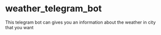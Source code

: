 # weather_telegram_bot
This telegram bot can gives you an information about the weather in city that you want
